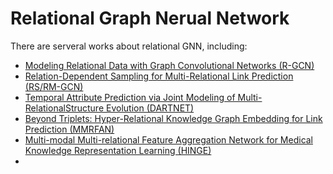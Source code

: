 # Relational Graph Nerual Network

There are serveral works about relational GNN, including:
- [Modeling Relational Data with Graph Convolutional Networks (R-GCN)](https://arxiv.org/abs/1703.06103.pdf)
- [Relation-Dependent Sampling for Multi-Relational Link Prediction (RS/RM-GCN)](https://grlplus.github.io/papers/74.pdf)
- [Temporal Attribute Prediction via Joint Modeling of Multi-RelationalStructure Evolution (DARTNET)](https://www.ijcai.org/Proceedings/2020/0386.pdf)
- [Beyond Triplets: Hyper-Relational Knowledge Graph Embedding for Link Prediction (MMRFAN)](https://dl.acm.org/doi/pdf/10.1145/3366423.3380257)
- [Multi-modal Multi-relational Feature Aggregation Network for Medical Knowledge Representation Learning (HINGE)](https://dl.acm.org/doi/pdf/10.1145/3394171.3413736)
- 
